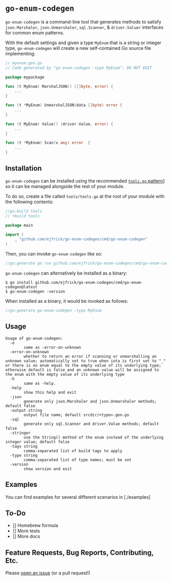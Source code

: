 # `go-enum-codegen`

`go-enum-codegen` is a command-line tool that generates methods to satisfy `json.Marshaler`, `json.Unmarshaler`, `sql.Scanner`, & `driver.Valuer` interfaces for common enum patterns. 

With the default settings and given a type `MyEnum` that is a string or integer type, `go-enum-codegen` will create a new self-contained Go source file implementing:

```go
// myenum.gen.go
// Code generated by "go-enum-codegen -type MyEnum"; DO NOT EDIT

package mypackage

func (t MyEnum) MarshalJSON() ([]byte, error) {
	...
}

func (t *MyEnum) UnmarshalJSON(data []byte) error {
	...
}

func (t MyEnum) Value() (driver.Value, error) {
	...
}

func (t *MyEnum) Scan(v any) error  {
	...
}
```

## Installation

`go-enum-codegen` can be installed using the recommended [`tools.go` pattern](https://www.jvt.me/posts/2022/06/15/go-tools-dependency-management/)]
so it can be managed alongside the rest of your module.

To do so, create a file called `tools/tools.go` at the root of your module with the following contents:
```go
//go:build tools
// +build tools

package main

import (
	_ "github.com/ejfrick/go-enum-codegen/cmd/go-enum-codegen"
)
```

Then, you can invoke `go-enum-codegen` like so:

```go
//go:generate go run github.com/ejfrick/go-enum-codegen/cmd/go-enum-codegen -type MyEnum
```

`go-enum-codegen` can alternatively be installed as a binary:

```shell
$ go install github.com/ejfrick/go-enum-codegen/cmd/go-enum-codegen@latest
$ go-enum-codegen -version
```

When installed as a binary, it would be invoked as follows:

```go
//go:generate go-enum-codegen -type MyEnum
```

## Usage
```
Usage of go-enum-codegen:
  -e    
        same as -error-on-unknown
  -error-on-unknown
        whether to return an error if scanning or unmarshalling an unknown value; automatically set to true when iota is first set to "_" or there is no enum equal to the empty value of its underlying type; otherwise default is false and an unknown value will be assigned to the enum with the empty value of its underlying type
  -h    
        same as -help.
  -help
        show this help and exit
  -json
        generate only json.Marshaler and json.Unmarshaler methods; default false
  -output string
        output file name; default srcdir/<type>.gen.go
  -sql
        generate only sql.Scanner and driver.Value methods; default false
  -stringer
        use the String() method of the enum instead of the underlying integer value; default false
  -tags string
        comma-separated list of build tags to apply
  -type string
        comma-separated list of type names; must be set
  -version
        show version and exit
```

## Examples

You can find examples for several different scenarios in [./examples]

## To-Do

- [] Homebrew formula
- [] More tests
- [] More docs

## Feature Requests, Bug Reports, Contributing, Etc.

Please [open an issue](https://github.com/ejfrick/go-enum-codegen/issues/new) (or a pull request!)